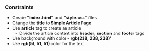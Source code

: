 ### Constraints

- Create **"index.html"** and **"style.css"** files
- Change the **title** to **Simple Article Page**
- Use **article** tag to create an article
  - Divide the article content into **header**, **section** and **footer** tags
- Use background with color - **rgb(238, 238, 238)'**
- Use **rgb(51, 51, 51)** color for the text
